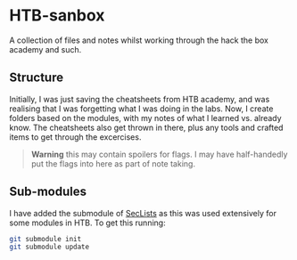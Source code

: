 # HTB-sanbox
A collection of files and notes whilst working through the hack the box academy and such.


## Structure
Initially, I was just saving the cheatsheets from HTB academy, and was realising that I was forgetting what I was doing in the labs. Now, I create folders based on the modules, with my notes of what I learned vs. already know. The cheatsheets also get thrown in there, plus any tools and crafted items to get through the excercises. 

> **Warning** this may contain spoilers for flags. I may have half-handedly put the flags into here as part of note taking.


## Sub-modules
I have added the submodule of [SecLists]() as this was used extensively for some modules in HTB. To get this running:
```bash
git submodule init
git submodule update
```